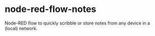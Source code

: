 # node-red-flow-notes
Node-RED flow to quickly scribble or store notes from any device in a (local) network.
